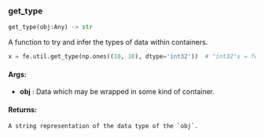 

### get_type
```python
get_type(obj:Any) -> str
```
A function to try and infer the types of data within containers.


```python
x = fe.util.get_type(np.ones((10, 10), dtype='int32'))  # "int32"x = fe.util.get_type(tf.ones((10, 10), dtype='float16'))  # "<dtype: 'float16'>"x = fe.util.get_type(torch.ones((10, 10)).type(torch.float))  # "torch.float32"x = fe.util.get_type([np.ones((10,10)) for i in range(4)])  # "List[float64]"x = fe.util.get_type(27)  # "int"
```




#### Args:

* **obj** :  Data which may be wrapped in some kind of container.

#### Returns:
    A string representation of the data type of the `obj`.
